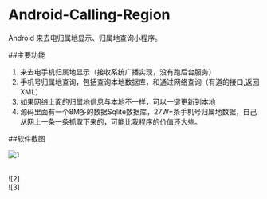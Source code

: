 Android-Calling-Region
======================

Android 来去电归属地显示、归属地查询小程序。


##主要功能

1.  来去电手机归属地显示（接收系统广播实现，没有跑后台服务）
2.  手机号归属地查询，包括查询本地数据库，和通过网络查询（有道的接口,返回XML）
3.  如果网络上面的归属地信息与本地不一样，可以一键更新到本地
4.  源码里面有一个8M多的数据Sqlite数据库，27W+条手机号归属地数据，自己从网上一条一条抓取下来的，可能比我程序的价值还大些。



##软件截图
<br />

![1] 

<br />
![2]

<br />
![3]



[1]: http://bcs.duapp.com/picstore/Q62pBHoauF.png 

[2]: http://bcs.duapp.com/picstore/y1qWHUgBkU.png

[3]: http://bcs.duapp.com/picstore/mYxMRm3LX8.png
